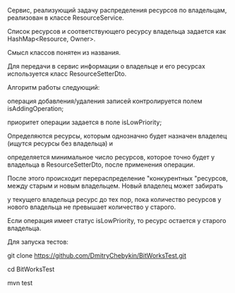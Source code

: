 Сервис, реализующий задачу распределения ресурсов по владельцам, реализован в классе ResourceService.

Список ресурсов и соответствующего ресурсу владельца задается как HashMap<Resource, Owner>. 

Смысл классов понятен из названия.

Для передачи в сервис информации о владельце и его ресурсах используется класс ResourceSetterDto.

Алгоритм работы следующий:

операция добавления/удаления записей контролируется полем isAddingOperation;

приоритет операции задается в поле isLowPriority;

Определяются ресурсы, которым однозначно будет назначен владелец (ищутся ресурсы без владельца) и 

определяется минимальное число ресурсов, которое точно будет у владельца в ResourceSetterDto, после применения операции.

После этого происходит перераспределение "конкурентных "ресурсов, между старым и новым владельцем. Новый владелец может забирать

у текущего владельца ресурс до тех пор, пока количество ресурсов у нового владельца не превышает количество у старого.

Если операция имеет статус isLowPriority, то ресурс остается у старого владельца.

Для запуска тестов:

git clone https://github.com/DmitryChebykin/BitWorksTest.git

cd BitWorksTest

mvn test
